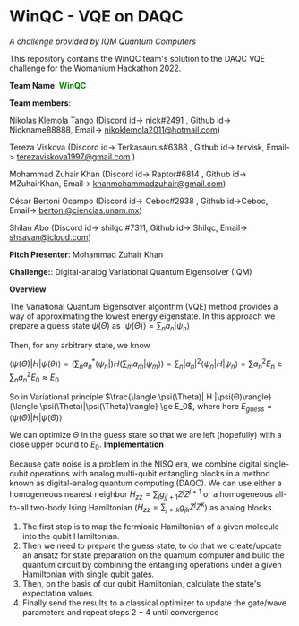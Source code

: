 # WinQC - VQE on DAQC

*A challenge provided by IQM Quantum Computers*

This repository contains the WinQC team's solution to the DAQC VQE challenge for the Womanium Hackathon 2022.

**Team Name**: <font color='green'>**WinQC**</font>

**Team members**:

Nikolas Klemola Tango (Discord id-> nick#2491 , Github id-> Nickname88888, Email-> nikoklemola2011@hotmail.com)

Tereza Viskova (Discord id-> Terkasaurus#6388 , Github id-> tervisk, Email-> terezaviskova1997@gmail.com )

Mohammad Zuhair Khan (Discord id-> Raptor#6814 , Github id-> MZuhairKhan, Email-> khanmohammadzuhair@gmail.com)

César Bertoni Ocampo (Discord id-> Ceboc#2938 , Github id->Ceboc, Email-> bertoni@ciencias.unam.mx) 

Shilan Abo   (Discord id-> shilqc #7311, Github id-> Shilqc, Email-> shsavan@icloud.com) 

**Pitch Presenter**: Mohammad Zuhair Khan

**Challenge:**: Digital-analog Variational Quantum Eigensolver (IQM)

**Overview**

The Variational Quantum Eigensolver algorithm (VQE) method provides a way of approximating the lowest energy eigenstate. In this approach we prepare a guess state $\psi(\Theta)$ as $|\psi(\Theta)\rangle = \sum_n a_n |\psi_n\rangle$

Then, for any arbitrary state, we know 

$\langle \psi(\Theta)|H |\psi(\theta)\rangle = (\sum_n a^*_n \langle \psi_n|)H(\sum_m a_m |\psi_m\rangle) = \sum_n |a_n|^2 \langle \psi_n|H |\psi_n\rangle= \sum a_n^2 E_n \ge \sum_n a_n^2 E_0 \approx E_0$

So in Variational principle $\frac{\langle \psi(\Theta)| H |\psi(Θ)\rangle}{\langle \psi(\Theta)|\psi(\Theta)\rangle} \ge E_0$, where here $E_{guess}=\langle \psi(\Theta)| H |\psi(\Theta)\rangle$

We can optimize $\Theta$ in the guess state so that we are left (hopefully) with a close upper bound to $E_0$.
**Implementation**


Because gate noise is a problem in the NISQ era, we combine digital single-qubit operations with analog multi-qubit entangling blocks in a method known as digital-analog quantum computing (DAQC). We can use either a homogeneous nearest neighbor $H_{zz}=\sum_{j}g_{jj+1}Z^jZ^{j+1}$ or a homogeneous all-to-all two-body Ising Hamiltonian ($H_{zz}=\sum_{j>k}g_{jk}Z^jZ^k$) as analog blocks.

1. The first step is to map the fermionic Hamiltonian of a given molecule into the qubit Hamiltonian.
2. Then we need to prepare the guess state, to do that we create/update an ansatz for state preparation on the quantum computer and build the quantum circuit by combining the entangling operations under a given Hamiltonian with single qubit gates. 
3. Then, on the basis of our qubit Hamiltonian, calculate the state's expectation values.
4. Finally send the results to a classical optimizer to update the gate/wave parameters and repeat steps $2-4$ until convergence
